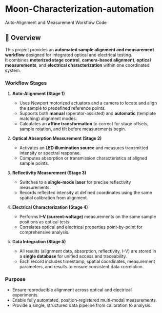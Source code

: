 # Moon-Characterization-automation
Auto-Alignment and Measurement Workflow Code
## 🧩 Overview

This project provides an **automated sample alignment and measurement workflow** designed for integrated optical and electrical testing.  
It combines **motorized stage control**, **camera-based alignment**, **optical measurements**, and **electrical characterization** within one coordinated system.  

### **Workflow Stages**

1. **Auto-Alignment (Stage 1)**  
   - Uses Newport motorized actuators and a camera to locate and align the sample to predefined reference points.  
   - Supports both **manual** (operator-assisted) and **automatic** (template matching) alignment modes.  
   - Calculates an **affine transformation** to correct for stage offsets, sample rotation, and tilt before measurements begin.  

2. **Optical Absorption Measurement (Stage 2)**  
   - Activates an **LED illumination source** and measures transmitted intensity or spectral response.  
   - Computes absorption or transmission characteristics at aligned sample points.  

3. **Reflectivity Measurement (Stage 3)**  
   - Switches to a **single-mode laser** for precise reflectivity measurements.  
   - Records reflected intensity at defined coordinates using the same spatial calibration from alignment.  

4. **Electrical Characterization (Stage 4)**  
   - Performs **I–V (current–voltage)** measurements on the same sample positions as optical tests.  
   - Correlates optical and electrical properties point-by-point for comprehensive analysis.  

5. **Data Integration (Stage 5)**  
   - All results (alignment data, absorption, reflectivity, I–V) are stored in a **single database** for unified access and traceability.  
   - Each record includes timestamp, spatial coordinates, measurement parameters, and results to ensure consistent data correlation.  

### **Purpose**
- Ensure reproducible alignment across optical and electrical experiments.  
- Enable fully automated, position-registered multi-modal measurements.  
- Provide a single, structured data pipeline from calibration to analysis.  
